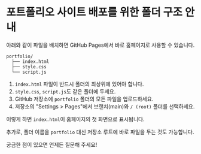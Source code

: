# 포트폴리오 사이트 배포를 위한 폴더 구조 안내

아래와 같이 파일을 배치하면 GitHub Pages에서 바로 홈페이지로 사용할 수 있습니다.

```
portfolio/
  ├── index.html
  ├── style.css
  └── script.js
```

1. `index.html` 파일이 반드시 폴더의 최상위에 있어야 합니다.
2. `style.css`, `script.js`도 같은 폴더에 두세요.
3. GitHub 저장소에 `portfolio` 폴더의 모든 파일을 업로드하세요.
4. 저장소의 "Settings > Pages"에서 브랜치(main)와 `/ (root)` 폴더를 선택하세요.

이렇게 하면 `index.html`이 홈페이지의 첫 화면으로 표시됩니다.

추가로, 폴더 이름을 `portfolio` 대신 저장소 루트에 바로 파일을 두는 것도 가능합니다.

궁금한 점이 있으면 언제든 질문해 주세요!
